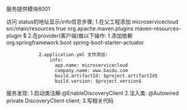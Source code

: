 服务提供模块8001

 访问 status的地址显示/info信息步骤;
        1.在父工程添加
           <build>
                   <finalName>microservicecloud</finalName>
                   <resources>
                       <resource>
                           <directory>src/main/resources</directory>
                           <filtering>true</filtering>
                       </resource>
                   </resources>
                   <plugins>
                       <plugin>
                           <groupId>org.apache.maven.plugins</groupId>
                           <artifactId>maven-resources-plugin</artifactId>
                           <configuration>
                               <delimiters>
                                   <delimit>$</delimit>
                               </delimiters>
                           </configuration>
                       </plugin>
                   </plugins>
               </build>
        2.在provider(客户端)做以下操作:
            1.添加依赖
                <!-- actuator监控信息完善(显示eureka /info信息) -->
                       <dependency>
                           <groupId>org.springframework.boot</groupId>
                           <artifactId>spring-boot-starter-actuator</artifactId>
                       </dependency>
                       
                2.application.yml 文件添加:
                    info:
                      app.name: microservicecloud
                      company.name: www.baidu.com
                      build.artifactId: $project.artifactId$
                      build.version: $project.version$
                      
服务发现:
        1.启动类注解:@EnableDiscoveryClient
        2.注入类:
            @Autowired
            private DiscoveryClient client;
        3.写相关代码
        